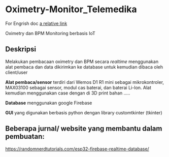 # Oximetry-Monitor_Telemedika

For Engrish doc [a relative link](README-en.md)

Oximetry dan BPM Monitoring berbasis IoT

## Deskripsi
Melakukan pembacaan oximetry dan BPM secara _realtime_ menggunakan alat pembaca dan data dikirimkan ke database untuk kemudian dibaca oleh client/user

**Alat pembaca/sensor** terdiri dari Wemos D1 R1 mini sebagai mikrokontroler, MAX03100 sebagai sensor, modul cas baterai, dan baterai Li-Ion. Alat kemudian menggunakan case dengan di 3D print bahan .....

**Database** menggunakan google Firebase

**GUI** yang digunakan berbasis python dengan library customtkinter (tkinter)

## Beberapa jurnal/ website yang membantu dalam pembuatan:

https://randomnerdtutorials.com/esp32-firebase-realtime-database/
